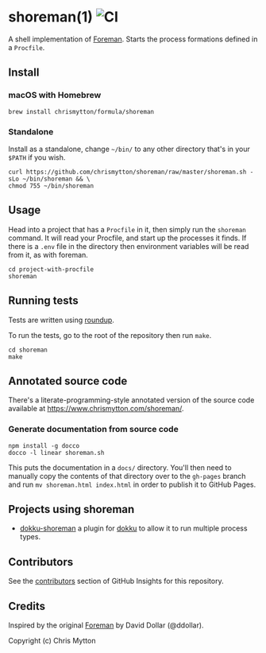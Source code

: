 shoreman(1) ![CI](https://github.com/chrismytton/shoreman/workflows/CI/badge.svg?branch=master&event=push)
===========

A shell implementation of [Foreman](https://github.com/ddollar/foreman). Starts the process formations defined in a `Procfile`.

## Install

### macOS with Homebrew

    brew install chrismytton/formula/shoreman

### Standalone

Install as a standalone, change `~/bin/` to any other directory that's
in your `$PATH` if you wish.

```
curl https://github.com/chrismytton/shoreman/raw/master/shoreman.sh -sLo ~/bin/shoreman && \
chmod 755 ~/bin/shoreman
```

## Usage

Head into a project that has a `Procfile` in it, then simply run the
`shoreman` command. It will read your Procfile, and start up the
processes it finds. If there is a `.env` file in the directory then
environment variables will be read from it, as with foreman.

```
cd project-with-procfile
shoreman
```

## Running tests

Tests are written using [roundup](https://github.com/bmizerany/roundup).

To run the tests, go to the root of the repository then run `make`.

```
cd shoreman
make
```

## Annotated source code

There's a literate-programming-style annotated version of the source code available at https://www.chrismytton.com/shoreman/.

### Generate documentation from source code

```
npm install -g docco
docco -l linear shoreman.sh
```

This puts the documentation in a `docs/` directory. You'll then need to manually
copy the contents of that directory over to the `gh-pages` branch and run
`mv shoreman.html index.html` in order to publish it to GitHub Pages.

## Projects using shoreman

- [dokku-shoreman](https://github.com/statianzo/dokku-shoreman) a plugin
  for [dokku](https://github.com/progrium/dokku) to allow it to run
  multiple process types.

## Contributors

See the [contributors](https://github.com/chrismytton/shoreman/graphs/contributors) section of GitHub Insights for this repository.

## Credits

Inspired by the original [Foreman](https://github.com/ddollar/foreman)
by David Dollar (@ddollar).

Copyright (c) Chris Mytton
